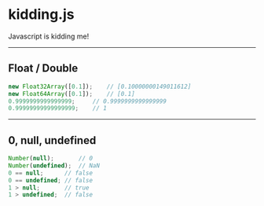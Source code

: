 # kidding.js
Javascript is kidding me!

----------

## Float / Double

```js
new Float32Array([0.1]);    // [0.10000000149011612]
new Float64Array([0.1]);    // [0.1]
0.9999999999999999;     // 0.9999999999999999
0.99999999999999999;    // 1
```

----------

## 0, null, undefined

```js
Number(null);       // 0
Number(undefined);  // NaN
0 == null;      // false
0 == undefined; // false
1 > null;       // true
1 > undefined;  // false
```
